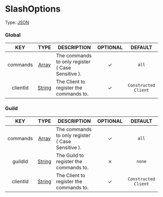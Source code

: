 # SlashOptions

Type: [JSON](https://developer.mozilla.org/en-US/docs/Web/JavaScript/Reference/Global_Objects/JSON)


### Global

| KEY | TYPE | DESCRIPTION | OPTIONAL | DEFAULT |
| :-: | :--: | ----------- | :------: | :-----: |
| commands | [Array](https://developer.mozilla.org/en-US/docs/Web/JavaScript/Reference/Global_Objects/Array/map) | The commands to only register ( Case Sensitive ). | ✓ | `all` |
| clientId | [String](https://developer.mozilla.org/en-US/docs/Web/JavaScript/Reference/Global_Objects/String) | The Client to register the commands to. | ✓ | `Constructed Client` |

### Guild 

| KEY | TYPE | DESCRIPTION | OPTIONAL | DEFAULT |
| :-: | :--: | ----------- | :------: | :-----: |
| commands | [Array](https://developer.mozilla.org/en-US/docs/Web/JavaScript/Reference/Global_Objects/Array/map) | The commands to only register ( Case Sensitive ). | ✓ | `all` |
| guildId | [String](https://developer.mozilla.org/en-US/docs/Web/JavaScript/Reference/Global_Objects/String) | The Guild to register the commands to. | ⨯ | `none` |
| clientId | [String](https://developer.mozilla.org/en-US/docs/Web/JavaScript/Reference/Global_Objects/String) | The Client to register the commands to. | ✓ | `Constructed Client` |